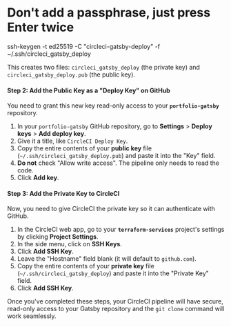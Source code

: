 # Don't add a passphrase, just press Enter twice
ssh-keygen -t ed25519 -C "circleci-gatsby-deploy" -f ~/.ssh/circleci_gatsby_deploy

This creates two files: `circleci_gatsby_deploy` (the private key) and `circleci_gatsby_deploy.pub` (the public key).

#### Step 2: Add the Public Key as a "Deploy Key" on GitHub

You need to grant this new key read-only access to your **`portfolio-gatsby`** repository.

1.  In your `portfolio-gatsby` GitHub repository, go to **Settings** > **Deploy keys** > **Add deploy key**.
2.  Give it a title, like `CircleCI Deploy Key`.
3.  Copy the entire contents of your **public key** file (`~/.ssh/circleci_gatsby_deploy.pub`) and paste it into the "Key" field.
4.  **Do not** check "Allow write access". The pipeline only needs to read the code.
5.  Click **Add key**.



#### Step 3: Add the Private Key to CircleCI

Now, you need to give CircleCI the private key so it can authenticate with GitHub.

1.  In the CircleCI web app, go to your **`terraform-services`** project's settings by clicking **Project Settings**.
2.  In the side menu, click on **SSH Keys**.
3.  Click **Add SSH Key**.
4.  Leave the "Hostname" field blank (it will default to `github.com`).
5.  Copy the entire contents of your **private key** file (`~/.ssh/circleci_gatsby_deploy`) and paste it into the "Private Key" field.
6.  Click **Add SSH Key**.



Once you've completed these steps, your CircleCI pipeline will have secure, read-only access to your Gatsby repository and the `git clone` command will work seamlessly.
